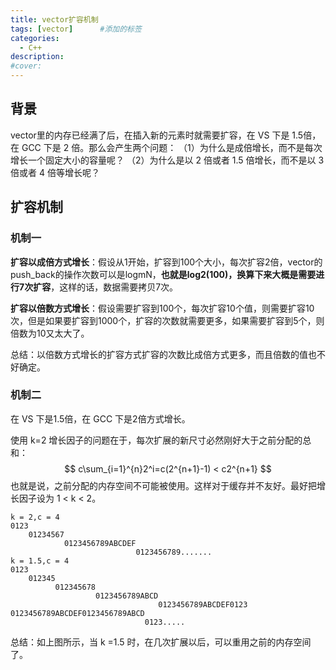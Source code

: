 ```yaml
---
title: vector扩容机制
tags: [vector]      #添加的标签
categories: 
  - C++
description: 
#cover: 
---
```




## 背景

vector里的内存已经满了后，在插入新的元素时就需要扩容，在 VS 下是 1.5倍，在 GCC 下是 2 倍。那么会产生两个问题：
（1）为什么是成倍增长，而不是每次增长一个固定大小的容量呢？
（2）为什么是以 2 倍或者 1.5 倍增长，而不是以 3 倍或者 4 倍等增长呢？



## 扩容机制

### 机制一

**扩容以成倍方式增长**：假设从1开始，扩容到100个大小，每次扩容2倍，vector的push_back的操作次数可以是logmN，**也就是log2(100)，换算下来大概是需要进行7次扩容**，这样的话，数据需要拷贝7次。

**扩容以倍数方式增长**：假设需要扩容到100个，每次扩容10个值，则需要扩容10次，但是如果要扩容到1000个，扩容的次数就需要更多，如果需要扩容到5个，则倍数为10又太大了。

总结：以倍数方式增长的扩容方式扩容的次数比成倍方式更多，而且倍数的值也不好确定。



### 机制二

在 VS 下是1.5倍，在 GCC 下是2倍方式增长。

使用 k=2 增长因子的问题在于，每次扩展的新尺寸必然刚好大于之前分配的总和：
$$
c\sum_{i=1}^{n}2^i=c(2^{n+1}-1) < c2^{n+1}
$$
也就是说，之前分配的内存空间不可能被使用。这样对于缓存并不友好。最好把增长因子设为 1 < k < 2。

```text
k = 2,c = 4
0123
	01234567
			0123456789ABCDEF
							0123456789.......
k = 1.5,c = 4
0123
	012345
		  012345678
		  		   0123456789ABCD
		  		   				 0123456789ABCDEF0123
0123456789ABCDEF0123456789ABCD
							  0123.....
```

总结：如上图所示，当 k =1.5 时，在几次扩展以后，可以重用之前的内存空间了。